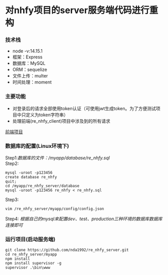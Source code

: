 # 对nhfy项目的server服务端代码进行重构
### 技术栈
- node -v:14.15.1
- 框架：Express
- 数据库：MySQL
- ORM：sequelize
- 文件上传：multer
- 时间处理：moment
### 主要功能
- 对登录后的请求全部使用token认证（可使用jwt生成token。为了方便测试项目中只定义为token字符串）
- 处理前端(re_nhfy_client)项目中涉及到的所有请求

[前端项目](https://github.com/nda1992/re_nhfy_client.git)
### 数据库的配置(Linux环境下)
Step1:*数据库的文件：/myapp/database/re_nhfy.sql*<br>
Step2:
``` shell
mysql -uroot -p123456
create database re_nhfy
quit;
cd /myapp/re_nhfy_server/database
mysql -uroot -p123456 re_nhfy < re_nhfy.sql
```
Step3: 
```shell
vim /re_nhfy_server/myapp/config/config.json
```
Step4: *根据自己的mysql来配置dev、test、production三种环境的数据库数据库连接即可*

### 运行项目(启动服务端)
 ```shell
git clone https://github.com/nda1992/re_nhfy_server.git
cd re_nhfy_server/myapp
npm install
npm install supervisor -g
supervisor .\bin\www
 ```